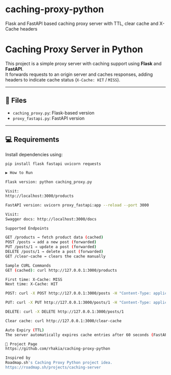 # caching-proxy-python
Flask and FastAPI based caching proxy server with TTL, clear cache and X-Cache headers

# Caching Proxy Server in Python 

This project is a simple proxy server with caching support using **Flask** and **FastAPI**.  
It forwards requests to an origin server and caches responses, adding headers to indicate cache status (`X-Cache: HIT` / `MISS`).

---

## 📁 Files

- `caching_proxy.py`: Flask-based version
- `proxy_fastapi.py`: FastAPI version

---

## 💻 Requirements

Install dependencies using:

```bash
pip install flask fastapi uvicorn requests

▶️ How to Run

Flask version: python caching_proxy.py

Visit:
http://localhost:3000/products

FastAPI version: uvicorn proxy_fastapi:app --reload --port 3000

Visit:
Swagger docs: http://localhost:3000/docs

Supported Endpoints

GET /products → fetch product data (cached)
POST /posts → add a new post (forwarded)
PUT /posts/1 → update a post (forwarded)
DELETE /posts/1 → delete a post (forwarded)
GET /clear-cache → clears the cache manually

Sample CURL Commands
GET (cached): curl http://127.0.0.1:3000/products

First time: X-Cache: MISS
Next time: X-Cache: HIT

POST: curl -X POST http://127.0.0.1:3000/posts -H "Content-Type: application/json" -d "{\"title\": \"New Post\"}"

PUT: curl -X PUT http://127.0.0.1:3000/posts/1 -H "Content-Type: application/json" -d "{\"title\": \"Updated Post\"}"

DELETE: curl -X DELETE http://127.0.0.1:3000/posts/1

Clear cache: curl http://127.0.0.1:3000/clear-cache

Auto Expiry (TTL)
The server automatically expires cache entries after 60 seconds (FastAPI version).

🚀 Project Page
https://github.com/rhakia/caching-proxy-python

Inspired by
Roadmap.sh's Caching Proxy Python project idea.
https://roadmap.sh/projects/caching-server
